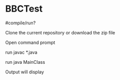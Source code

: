 # BBCTest

#compile/run?

Clone the current repository or download the zip file	

Open command prompt	

run javac *.java	 

run java MainClass 	

Output will display	
